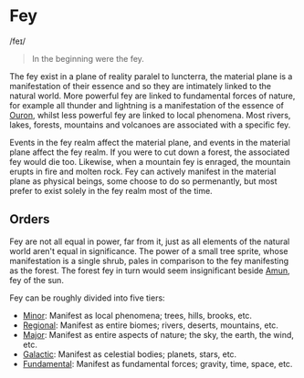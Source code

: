 # Fey
/feɪ/

> In the beginning were the fey.

The fey exist in a plane of reality paralel to Iuncterra, the material plane is a manifestation of their essence and so they are intimately linked to the natural world. More powerful fey are linked to fundamental forces of nature, for example all thunder and lightning is a manifestation of the essence of [Ouron](/cosmology/fey/major_fey/ouron.md), whilst less powerful fey are linked to local phenomena. Most rivers, lakes, forests, mountains and volcanoes are associated with a specific fey.

Events in the fey realm affect the material plane, and events in the material plane affect the fey realm. If you were to cut down a forest, the associated fey would die too. Likewise, when a mountain fey is enraged, the mountain erupts in fire and molten rock. Fey can actively manifest in the material plane as physical beings, some choose to do so permenantly, but most prefer to exist solely in the fey realm most of the time.

## Orders

Fey are not all equal in power, far from it, just as all elements of the natural world aren't equal in significance. The power of a small tree sprite, whose manifestation is a single shrub, pales in comparison to the fey manifesting as the forest. The forest fey in turn would seem insignificant beside [Amun](/cosmology/fey/galactic_fey/amun.md), fey of the sun.

Fey can be roughly divided into five tiers:
- [Minor](/cosmology/fey/minor_fey): Manifest as local phenomena; trees, hills, brooks, etc.
- [Regional](/cosmology/fey/regional_fey): Manifest as entire biomes; rivers, deserts, mountains, etc.
- [Major](/cosmology/fey/major_fey): Manifest as entire aspects of nature; the sky, the earth, the wind, etc.
- [Galactic](/cosmology/fey/galactic_fey): Manifest as celestial bodies; planets, stars, etc.
- [Fundamental](/cosmology/fey/fundamental_fey): Manifest as fundamental forces; gravity, time, space, etc.
